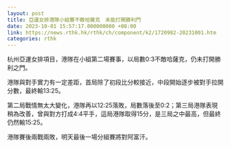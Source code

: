 ```yaml
---
layout: post
title: 亞運女排港隊小組賽不敵哈薩克　未能打開勝利門
date: 2023-10-01 15:57:17.000000000 +08:00
link: https://news.rthk.hk/rthk/ch/component/k2/1720982-20231001.htm
categories: rthk
---
```


杭州亞運女排項目，港隊在小組第二場賽事，以局數0:3不敵哈薩克，仍未打開勝利之門。

港隊與對手實力有一定差距，首局除了初段比分較接近，中段開始逐步被對手拉開分數，最終輸13:25。

第二局戰情無太大變化，港隊再以12:25落敗，局數落後至0:2；第三局港隊表現稍為改善，曾與對方打成4:4平手，這局港隊取得15分，是三局之中最高，但最終仍然輸15:25。

港隊賽後兩戰兩敗，明天最後一場分組賽將對阿富汗。

